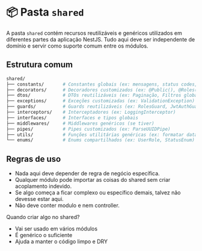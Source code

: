 # 📦 Pasta `shared`

A pasta `shared` contém recursos reutilizáveis e genéricos utilizados em diferentes partes da aplicação NestJS. Tudo aqui deve ser independente de domínio e servir como suporte comum entre os módulos.

## Estrutura comum

```bash
shared/
├── constants/       # Constantes globais (ex: mensagens, status codes, configs)
├── decorators/      # Decoradores customizados (ex: @Public(), @Roles())
├── dtos/            # DTOs reutilizáveis (ex: Paginação, Filtros globais)
├── exceptions/      # Exceções customizadas (ex: ValidationException)
├── guards/          # Guards reutilizáveis (ex: RolesGuard, JwtAuthGuard)
├── interceptors/    # Interceptadores (ex: LoggingInterceptor)
├── interfaces/      # Interfaces e tipos globais
├── middlewares/     # Middlewares genéricos (se tiver)
├── pipes/           # Pipes customizados (ex: ParseUUIDPipe)
├── utils/           # Funções utilitárias genéricas (ex: formatar data, gerar token)
└── enums/           # Enums compartilhados (ex: UserRole, StatusEnum)
```

## Regras de uso
- Nada aqui deve depender de regra de negócio específica.
- Qualquer módulo pode importar as coisas do shared sem criar acoplamento indevido.
- Se algo começa a ficar complexo ou específico demais, talvez não devesse estar aqui.
- Não deve conter modulo e nem controller.

Quando criar algo no shared?
- Vai ser usado em vários módulos
- É genérico o suficiente
- Ajuda a manter o código limpo e DRY